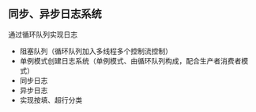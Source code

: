 ## 同步、异步日志系统

通过循环队列实现日志

* 阻塞队列（循环队列加入多线程多个控制流控制）
* 单例模式创建日志系统（单例模式、由循环队列构成，配合生产者消费者模式）
* 同步日志
* 异步日志
* 实现按填、超行分类
